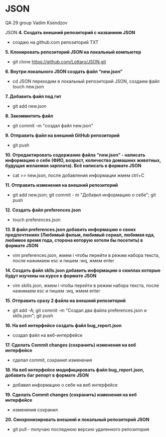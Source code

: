 # JSON
QA 29 group Vadim Ksendzov 

JSON
**4. Создать внешний репозиторий c названием JSON**
- создаю на github.com репозиторий TXT
 
**5. Клонировать репозиторий JSON на локальный компьютер**
- git clone https://github.com/Lottaro/JSON.git

**6. Внутри локального JSON создать файл “new.json”**
- cd JSON переходим в локальный репозиторий JSON, создаем файл touch new.json

**7. Добавить файл под гит**
- git add new.json

**8. Закоммитить файл**
- git commit -m "создал файл new.json"

**9. Отправить файл на внешний GitHub репозиторий**
- git push

**10. Отредактировать содержание файла “new.json” - написать информацию о себе 
(ФИО, возраст, количество домашних животных, будущая желаемая зарплата). Всё написать в формате JSON**
- cat >> new.json, после добавления информации жмем ctrl+C

**11. Отправить изменения на внешний репозиторий**
- git add new.json; git commit - m "Добавил информацию о себе"; git push

**12. Создать файл preferences.json**
- touch preferences.json

**13. В файл preferences.json добавить информацию о своих предпочтениях 
(Любимый фильм, любимый сериал, любимая еда, любимое время года, сторона которую хотели бы посетить) 
в формате JSON**
- vim preferences.json, жмем i чтобы перейти в режим набора текста, после нажимаем esc и пишем :wq, жмем enter

**14. Создать файл sklls.json добавить информацию о скиллах которые будут изучены на курсе в формате JSON**
- vim skills.json, жмем i чтобы перейти в режим набора текста, после нажимаем esc и пишем :wq, жмем enter

**15. Отправить сразу 2 файла на внешний репозиторий**
- git add -A; git commit -m "Создал два файла preferences.json и sklls.json"; git push

**16. На веб интерфейсе создать файл bug_report.json**
- создал файл на веб-интерфейсе

**17. Сделать Commit changes (сохранить) изменения на веб интерфейсе**
- сделал commit, сохранил изменения

**18. На веб интерфейсе модифицировать файл bug_report.json, добавить баг репорт в формате JSON**
- добавил информацию о себе на веб интерфейсе

**19. Сделать Commit changes (сохранить) изменения на веб интерфейсе**
- изменения сохранил

**20. Синхронизировать внешний и локальный репозиторий JSON**
- git pull - получаю последнюю версию удаленного репозитория
